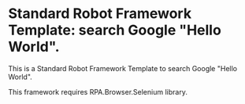 # Standard Robot Framework Template: search Google "Hello World".

This is a Standard Robot Framework Template to search Google "Hello World".

This framework requires RPA.Browser.Selenium library.
